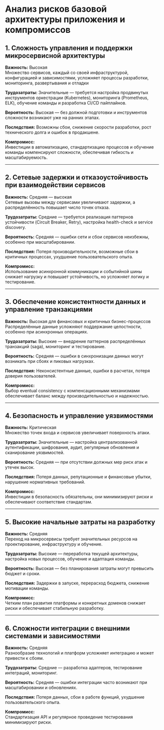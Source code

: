 # Анализ рисков базовой архитектуры приложения и компромиссов


## 1. Сложность управления и поддержки микросервисной архитектуры

**Важность:** Высокая  
Множество сервисов, каждый со своей инфраструктурой, конфигурацией и зависимостями, усложняет процессы разработки, мониторинга, развертывания и отладки  

**Трудозатраты:** Значительные — требуется настройка продвинутых инструментов оркестрации (Kubernetes), мониторинга (Prometheus, ELK), обучение команды и разработка CI/CD пайплайнов.  

**Вероятность:** Высокая — без должной подготовки и инструментов сложности возникают уже на ранних этапах.  

**Последствия:** Возможны сбои, снижение скорости разработки, рост технического долга и ошибок в продакшене.  

**Компромисс:**  
Инвестиции в автоматизацию, стандартизацию процессов и обучение команды компенсируют сложности, обеспечивая гибкость и масштабируемость.

---

## 2. Сетевые задержки и отказоустойчивость при взаимодействии сервисов

**Важность:** Средняя — высокая  
Сетевые вызовы между сервисами увеличивают задержки, а распределённость повышает число точек отказа.  

**Трудозатраты:** Средние — требуется реализация паттернов устойчивости (Circuit Breaker, Retry), настройка health-check и service discovery.  

**Вероятность:** Средняя — ошибки сети и сбои сервисов неизбежны, особенно при масштабировании.  

**Последствия:** Потеря производительности, возможные сбои в критичных процессах, ухудшение пользовательского опыта.  

**Компромисс:**  
Использование асинхронной коммуникации и событийной шины снижает нагрузку и повышает устойчивость, но усложняет логику и тестирование.

---

## 3. Обеспечение консистентности данных и управление транзакциями

**Важность:** Высокая для финансовых и критичных бизнес-процессов  
Распределённые данные усложняют поддержание целостности, особенно при асинхронных операциях.  

**Трудозатраты:** Высокие — внедрение паттернов распределённых транзакций (saga), мониторинг и тестирование.  

**Вероятность:** Средняя — ошибки в синхронизации данных могут возникать при сбоях и пиковых нагрузках.  

**Последствия:** Неконсистентные данные, ошибки в расчетах, потеря доверия пользователей.  

**Компромисс:**  
Выбор eventual consistency с компенсационными механизмами обеспечивает баланс между производительностью и надежностью.

---

## 4. Безопасность и управление уязвимостями

**Важность:** Критическая  
Множество точек входа и сервисов увеличивает поверхность атаки.  

**Трудозатраты:** Значительные — настройка централизованной аутентификации, шифрования, аудит, регулярные обновления и сканирование уязвимостей.  

**Вероятность:** Средняя — при отсутствии должных мер риск атак и утечек высок.  

**Последствия:** Потеря данных, репутационные и финансовые убытки, нарушение нормативных требований.  

**Компромисс:**  
Инвестиции в безопасность обязательны, они минимизируют риски и обеспечивают соответствие стандартам.

---

## 5. Высокие начальные затраты на разработку

**Важность:** Средняя  
Переход на микросервисы требует значительных ресурсов на проектирование, инфраструктуру и обучение.  

**Трудозатраты:** Высокие — переработка текущей архитектуры, настройка новых процессов, обучение и адаптация команды.  

**Вероятность:** Высокая — без планирования затраты могут превысить бюджет и сроки.  

**Последствия:** Задержки в запуске, перерасход бюджета, снижение мотивации команды.  

**Компромисс:**  
Четким план развития платформы и конкретных доменов снижает риски и обеспечивает стабильную разработку.

---

## 6. Сложности интеграции с внешними системами и зависимостями

**Важность:** Средняя  
Разнообразие технологий и платформ усложняет интеграцию и может привести к сбоям.  

**Трудозатраты:** Средние — разработка адаптеров, тестирование интеграций, мониторинг.  

**Вероятность:** Средняя — ошибки интеграции часто возникают при масштабировании и обновлениях.  

**Последствия:** Потеря данных, сбои в работе функций, ухудшение пользовательского опыта.  

**Компромисс:**  
Стандартизация API и регулярное проведение тестирования минимизируют риски.
